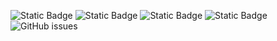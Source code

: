 ![Static Badge](https://img.shields.io/badge/blacklists-60-000000) ![Static Badge](https://img.shields.io/badge/blacklisted-2689060-cc0000) ![Static Badge](https://img.shields.io/badge/whitelisted-2245-00CC00) ![Static Badge](https://img.shields.io/badge/streaming_blacklist-28107-000000) ![GitHub issues](https://img.shields.io/github/issues/fabriziosalmi/blacklists)
